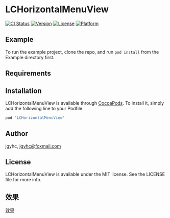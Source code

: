 # LCHorizontalMenuView

[![CI Status](https://img.shields.io/travis/jgyhc/LCHorizontalMenuView.svg?style=flat)](https://travis-ci.org/jgyhc/LCHorizontalMenuView)
[![Version](https://img.shields.io/cocoapods/v/LCHorizontalMenuView.svg?style=flat)](https://cocoapods.org/pods/LCHorizontalMenuView)
[![License](https://img.shields.io/cocoapods/l/LCHorizontalMenuView.svg?style=flat)](https://cocoapods.org/pods/LCHorizontalMenuView)
[![Platform](https://img.shields.io/cocoapods/p/LCHorizontalMenuView.svg?style=flat)](https://cocoapods.org/pods/LCHorizontalMenuView)

## Example

To run the example project, clone the repo, and run `pod install` from the Example directory first.

## Requirements

## Installation

LCHorizontalMenuView is available through [CocoaPods](https://cocoapods.org). To install
it, simply add the following line to your Podfile:

```ruby
pod 'LCHorizontalMenuView'
```

## Author

jgyhc, jgyhc@foxmail.com

## License

LCHorizontalMenuView is available under the MIT license. See the LICENSE file for more info.

## 效果
[效果](/menu.gif)

